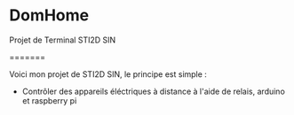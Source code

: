 DomHome
=======

Projet de Terminal STI2D SIN

=======

Voici mon projet de STI2D SIN, le principe est simple :
- Contrôler des appareils éléctriques à distance à l'aide de relais, arduino et raspberry pi
